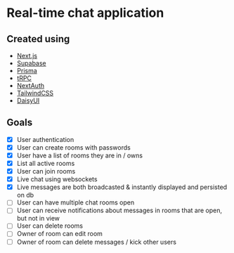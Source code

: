 # Real-time chat application

## Created using

- [Next.js](https://nextjs.org/)
- [Supabase](https://supabase.com)
- [Prisma](https://www.prisma.io/)
- [tRPC](https://trpc.io)
- [NextAuth](https://next-auth.js.org)
- [TailwindCSS](https://tailwindcss.com/)
- [DaisyUI](https://daisyui.com)

## Goals

- [x] User authentication
- [x] User can create rooms with passwords
- [x] User have a list of rooms they are in / owns
- [x] List all active rooms
- [x] User can join rooms
- [x] Live chat using websockets
- [x] Live messages are both broadcasted & instantly displayed and persisted on
  db
- [ ] User can have multiple chat rooms open
- [ ] User can receive notifications about messages in rooms that are open, but
  not in view
- [ ] User can delete rooms
- [ ] Owner of room can edit room
- [ ] Owner of room can delete messages / kick other users
